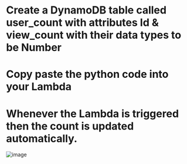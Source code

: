 # Create a DynamoDB table called user_count with attributes Id & view_count with their data types to be Number
# Copy paste the python code into your Lambda
# Whenever the Lambda is triggered then the count is updated automatically.



![image](https://user-images.githubusercontent.com/15395756/131096141-22775377-f175-443d-8c61-d66c68881063.png)

